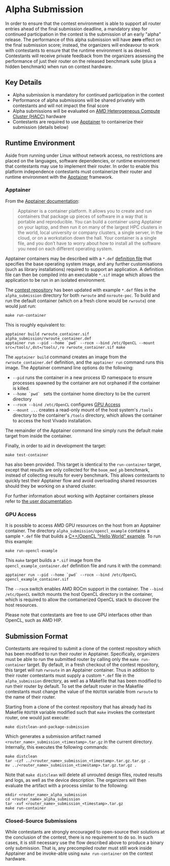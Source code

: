 # Alpha Submission

In order to ensure that the contest environment is able to support all router
entries ahead of the final submission deadline, a mandatory step for continued
participation in the contest is the submission of an early "alpha" release.
The performance of this alpha submission will have **zero** effect on the
final submission score; instead, the organizers will endeavour to work with
contestants to ensure that the runtime environment is as desired.
Contestants will receive private feedback from the organizers assessing the
performance of just their router on the released benchmark suite (plus a hidden
benchmark) when run on contest hardware.

## Key Details

* Alpha submission is mandatory for continued participation in the contest
* Performance of alpha submissions will be shared privately with contestants and will not impact the final score
* Alpha submissions will be evaluated on [AMD Heterogeneous Compute Cluster (HACC)](https://www.amd-haccs.io/) hardware
* Contestants are required to use [Apptainer](https://apptainer.org/docs/user/latest/) to containerize their submission (details below)

## Runtime Environment

Aside from running under Linux without network access, no restrictions are
placed on the languages, software dependencies, or runtime environment that
contestants may use to implement their router. In order to enable this platform
independence contestants must containerize their router and runtime environment
with the [Apptainer](https://apptainer.org/docs/user/latest/) framework.

### Apptainer

From the [Apptainer documentation](https://apptainer.org/docs/user/latest/introduction.html):
> Apptainer is a container platform. It allows you to create and run containers that package up pieces of software in a way that is portable and reproducible. You can build a container using Apptainer on your laptop, and then run it on many of the largest HPC clusters in the world, local university or company clusters, a single server, in the cloud, or on a workstation down the hall. Your container is a single file, and you don’t have to worry about how to install all the software you need on each different operating system.

Apptainer containers may be described with a `*.def`
[definition file](https://apptainer.org/docs/user/latest/definition_files.html)
that specifies the base operating system image, and any further customisations
(such as library installations) required to support an application. A
definition file can then be compiled into an executable `*.sif` image which
allows the application to be run in an isolated environment.

The [contest repository](https://github.com/Xilinx/fpga24_routing_contest/)
has been updated with example `*.def` files in the `alpha_submission` directory
for both `rwroute` and `nxroute-poc`. To build and run the default container
(which on a fresh clone would be `rwroute`) one would just run:

```
make run-container
```

This is roughly equivalent to:
```
apptainer build rwroute_container.sif alpha_submission/rwroute_container.def
apptainer run --pid --home `pwd` --rocm --bind /etc/OpenCL --mount src=/tools/,dst=/tools/,ro rwroute_container.sif make
```

The `apptainer build` command creates an image from the `rwroute_container.def`
definition, and the `apptainer run` command runs this image. The Apptainer
command line options do the following:

* `--pid` runs the container in a new process ID namespace to ensure processes
spawned by the container are not orphaned if the container is killed.
* ``--home `pwd` `` sets the container home directory to be the current directory
* `--rocm --bind /etc/OpenCL` configures [GPU Access](alpha_submission.md#gpu-access)
* `--mount ...` creates a read-only mount of the host system's `/tools`
directory to the container's `/tools` directory, which allows the container to
access the host Vivado installation.

The remainder of the Apptainer command line simply runs the default make target from inside the
container.

Finally, in order to aid in development the target:

```
make test-container
```

has also been provided. This target is identical to the `run-container` target,
except that results are only collected for the `boom_med_pb` benchmark, instead
of collecting results for every benchmark. This allows contestants to quickly
test their Apptainer flow and avoid overloading shared resources should they
be working on a shared cluster.

For further information about working with Apptainer containers please refer to
[the user documentation](https://apptainer.org/docs/user/latest/introduction.html).

### GPU Access

It is possible to access AMD GPU resources on the host from an Apptainer
container. The directory `alpha_submission/opencl_example` contains a sample
`*.def` file that builds a [C++/OpenCL "Hello World" example](https://github.com/cqcallaw/ocl-samples).
To run this example:

```
make run-opencl-example
```

This `make` target builds a `*.sif` image from the
`opencl_example_container.def` definition file and runs it with the command:

```
apptainer run --pid --home `pwd` --rocm --bind /etc/OpenCL opencl_example_container.sif
```

The `--rocm` switch enables AMD ROCm support in the container. The
`--bind /etc/OpenCL` switch mounts the host OpenCL directory in the container,
which is required to allow the containerized OpenCL stack to discover the host
resources.

Please note that contestants are free to use GPU interfaces other than OpenCL,
such as AMD HIP.

## Submission Format

Contestants are required to submit a clone of the contest
repository which has been modified to run their router in Apptainer.
Specifically, organizers must be able to run the submitted router by calling only
the `make run-container` target. By default, in a fresh checkout of the contest
repository, this target will run `rwroute` in an Apptainer container.
Thus in addition to their router contestants must supply a custom `*.def` file
in the `alpha_submission` directory, as well as a Makefile that has been
modified to run their router by default. To set the default router in the
Makefile contestants must change the value of the `ROUTER` variable from
`rwroute` to the name of their router.

Starting from a clone of the contest repository that has already had its
Makefile `ROUTER` variable modified such that `make` invokes the contestant
router, one would just execute:

```
make distclean-and-package-submission
```

Which generates a submission artifact named
`<router_name>_submission_<timestamp>.tar.gz` in the current directory.
Internally, this executes the following commands:

```
make distclean
tar -czf ../<router_name>_submission_<timestamp>.tar.gz.tar.gz .
mv ../<router_name>_submission_<timestamp>.tar.gz.tar.gz .
```

Note that `make distclean` will delete all unrouted design files, routed
results and logs, as well as the device description. The organizers will then
evaluate the artifact with a process similar to the following:

```
mkdir <router_name>_alpha_submission
cd <router_name>_alpha_submission
tar -xvf <router_name>_submission_<timestamp>.tar.gz
make run-container
```

### Closed-Source Submissions

While contestants are strongly encouraged to open-source their solutions at the
conclusion of the contest, there is no requirement to do so. In such cases,
it is still necessary use the flow described above to produce a binary only
submission. That is, any precompiled router must still work inside Apptainer
and be invoke-able using `make run-container` on the contest hardware.

